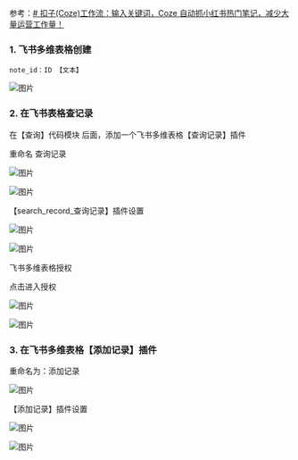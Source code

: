 
参考：[# 扣子(Coze)工作流：输入关键词，Coze 自动抓小红书热门笔记，减少大量运营工作量！](https://mp.weixin.qq.com/s/DU4Jj2d5w-1z1Qsp8gL1jw?clicktime=1754537213&enterid=1754537213&exptype=unsubscribed_card_recommend_article_u2i_mainprocess_coarse_sort_pcfeeds&ranksessionid=1754537193_1&scene=169&subscene=200)

### 1. 飞书多维表格创建

```
note_id：ID 【文本】
```

![图片](https://mmbiz.qpic.cn/sz_mmbiz_png/62dia5iat0qylEZmZZ87LJopJ69N7b4BQnmvm9mghicicx8vWyBOhgD7fSVjibuS35voBQjHJXV6PYmhZ9qjXsXtsSg/640?wx_fmt=png&from=appmsg&watermark=1&tp=webp&wxfrom=5&wx_lazy=1)


### 2. 在飞书表格查记录

在【查询】代码模块 后面，添加一个飞书多维表格【查询记录】插件

重命名 查询记录

  

![图片](https://mmbiz.qpic.cn/sz_mmbiz_png/62dia5iat0qynvWKfAW8urDsZhteNFyqLu7Pbd3BblScib2cfvuSa8tVGPjAPGiaC8XkNgtvgs1yWiaaibLLKKPHiaJnw/640?wx_fmt=png&from=appmsg&randomid=crl9y4ec&watermark=1&wxfrom=5&wx_lazy=1&tp=webp)

![图片](https://mmbiz.qpic.cn/sz_mmbiz_png/62dia5iat0qynvWKfAW8urDsZhteNFyqLuDR0icbANibEql0HnlD8aD7mwWjrDskVfU46w5UGibMuQHAyz3nibPrn3Pw/640?wx_fmt=png&from=appmsg&randomid=ecw3p7hq&watermark=1&wxfrom=5&wx_lazy=1&tp=webp)

  

【search_record_查询记录】插件设置

![图片](https://mmbiz.qpic.cn/sz_mmbiz_png/62dia5iat0qynvWKfAW8urDsZhteNFyqLuqVGeDKjPkHgehIT3QdbbNbjJvMzLl85MaTbpBRMe3TOZvg0Xm2tw6Q/640?wx_fmt=png&from=appmsg&watermark=1&tp=webp&wxfrom=5&wx_lazy=1)

  

![图片](https://mmbiz.qpic.cn/sz_mmbiz_png/62dia5iat0qynvWKfAW8urDsZhteNFyqLuYDHDPhCOzDrAcwHmUllXtLqCc1VhHSd7O9CKtcQTRGtHJAE6s4GZeQ/640?wx_fmt=png&from=appmsg&watermark=1&tp=webp&wxfrom=5&wx_lazy=1)

  

飞书多维表格授权

点击进入授权

  

![图片](https://mmbiz.qpic.cn/sz_mmbiz_png/62dia5iat0qynvWKfAW8urDsZhteNFyqLuSX060CNGuhJP52afCdKjeX2ILkrIl4BkfFibcJWWPibSPbmaY5hPZsng/640?wx_fmt=png&from=appmsg&randomid=dlsoq0dv&watermark=1&wxfrom=5&wx_lazy=1&tp=webp)

![图片](https://mmbiz.qpic.cn/sz_mmbiz_png/62dia5iat0qynvWKfAW8urDsZhteNFyqLu84D7vRoeU7jucGg0icXV6HzXD0IIx6WZLbARxfUrrleC047ghsReOWA/640?wx_fmt=png&from=appmsg&randomid=w04n2pk0&watermark=1&wxfrom=5&wx_lazy=1&tp=webp)

  

  
### 3. 在飞书多维表格【添加记录】插件

重命名为：添加记录

![图片](https://mmbiz.qpic.cn/sz_mmbiz_png/62dia5iat0qynvWKfAW8urDsZhteNFyqLuiaP4LleflVRrrDjo7liaw911nfJfUVjJmHic9RNTfAlyI4n3Kjnfuw3mQ/640?wx_fmt=png&from=appmsg&randomid=7y1vfao6&watermark=1&wxfrom=5&wx_lazy=1&tp=webp)

【添加记录】插件设置

![图片](https://mmbiz.qpic.cn/sz_mmbiz_png/62dia5iat0qynvWKfAW8urDsZhteNFyqLumgVOibWJ5ia7TwBTEYTqgrNn2PzKtXUvKzP9oqUwHjRVZWP1tCNlf01g/640?wx_fmt=png&from=appmsg&watermark=1&tp=webp&wxfrom=5&wx_lazy=1)

![图片](https://mmbiz.qpic.cn/sz_mmbiz_png/62dia5iat0qynvWKfAW8urDsZhteNFyqLuXP8XuwqQntoJOrLBcsxz7aeoe1ks3ZAJy883pTR5zRtLtnCNFdibJmg/640?wx_fmt=png&from=appmsg&watermark=1&tp=webp&wxfrom=5&wx_lazy=1)
